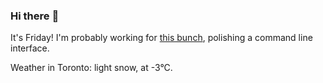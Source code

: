 ### Hi there :wave:

It's Friday! I'm probably working for [this bunch](https://github.com/kohofinancial), polishing a command line interface.

Weather in Toronto: light snow, at -3°C.

